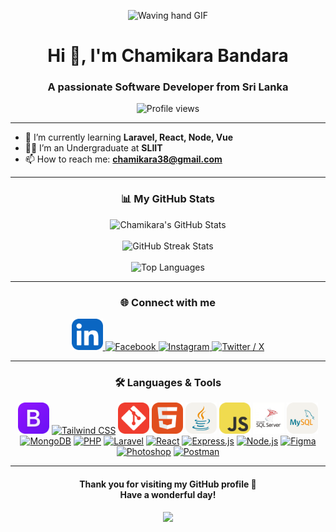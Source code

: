 <p align="center">
  <img src="https://github.com/7oSkaaa/7oSkaaa/blob/main/Images/about_me.gif?raw=true" width="100px" alt="Waving hand GIF" />
</p>

<h1 align="center">Hi 👋, I'm Chamikara Bandara</h1>
<h3 align="center">A passionate Software Developer from Sri Lanka</h3>

<p align="center">
  <img src="https://komarev.com/ghpvc/?username=chamikarab&label=Profile%20views&color=0e75b6&style=flat" alt="Profile views" />
</p>

---

- 🌱 I’m currently learning **Laravel, React, Node, Vue**  
- 🧑‍🎓 I’m an Undergraduate at **SLIIT**  
- 📫 How to reach me: **chamikara38@gmail.com**

---

<h3 align="center">📊 My GitHub Stats</h3>

<p align="center">
  <img src="https://github-readme-stats.vercel.app/api?username=chamikarab&theme=dark&show_icons=true&count_private=true&hide_border=true" alt="Chamikara's GitHub Stats" />
  <br /><br />
  <img src="https://github-readme-streak-stats.herokuapp.com/?user=chamikarab&theme=dark&hide_border=false" alt="GitHub Streak Stats" />
  <br /><br />
  <img src="https://github-readme-stats.vercel.app/api/top-langs/?username=chamikarab&theme=dark&hide_border=false&no-bg=true&no-frame=true&langs_count=10" alt="Top Languages" />
</p>

---

<h3 align="center">🌐 Connect with me</h3>

<p align="center">
  <a href="https://www.linkedin.com/in/chamikara-bandara-aa9864211/" target="_blank">
    <img src="https://github.com/tandpfun/skill-icons/blob/main/icons/LinkedIn.svg" alt="LinkedIn" height="50" width="50" />
  </a>
  <a href="https://facebook.com/janitha.chamikara.56/" target="_blank">
    <img src="https://raw.githubusercontent.com/rahuldkjain/github-profile-readme-generator/master/src/images/icons/Social/facebook.svg" alt="Facebook" height="50" width="50" />
  </a>
  <a href="https://www.instagram.com/chamikara_bandara/" target="_blank">
    <img src="https://www.edigitalagency.com.au/wp-content/uploads/new-Instagram-icon-png-full-colour.png" alt="Instagram" height="50" width="50" />
  </a>
  <a href="https://x.com/Chamikara_B" target="_blank">
    <img src="https://github.com/chamikarab/chamikarab/assets/113469394/163814ae-7bb1-479f-b216-897a9c8f469c" alt="Twitter / X" height="50" width="50" />
  </a>
</p>

---

<h3 align="center">🛠️ Languages & Tools</h3>

<p align="center">
  <a href="https://getbootstrap.com" target="_blank"><img src="https://github.com/tandpfun/skill-icons/blob/main/icons/Bootstrap.svg" alt="Bootstrap" width="50" height="50"/></a>
  <a href="https://tailwindcss.com/" target="_blank"><img src="https://github.com/chamikarab/skill-icons/blob/main/icons/TailwindCSS-Light.svg" alt="Tailwind CSS" width="50" height="50"/></a>
  <a href="https://git-scm.com/" target="_blank"><img src="https://github.com/tandpfun/skill-icons/blob/main/icons/Git.svg" alt="Git" width="50" height="50"/></a>
  <a href="https://www.w3.org/html/" target="_blank"><img src="https://github.com/tandpfun/skill-icons/blob/main/icons/HTML.svg" alt="HTML" width="50" height="50"/></a>
  <a href="https://www.java.com" target="_blank"><img src="https://github.com/tandpfun/skill-icons/blob/main/icons/Java-Light.svg" alt="Java" width="50" height="50"/></a>
  <a href="https://developer.mozilla.org/en-US/docs/Web/JavaScript" target="_blank"><img src="https://github.com/tandpfun/skill-icons/blob/main/icons/JavaScript.svg" alt="JavaScript" width="50" height="50"/></a>
  <a href="https://www.microsoft.com/en-us/sql-server" target="_blank"><img src="https://github.com/Scar1109/skill-icons/blob/Scar1109/icons/microsoftSQL.svg" alt="Microsoft SQL Server" width="50" height="50"/></a>
  <a href="https://www.mysql.com/" target="_blank"><img src="https://github.com/tandpfun/skill-icons/blob/main/icons/MySQL-Light.svg" alt="MySQL" width="50" height="50"/></a>
  <a href="https://www.mongodb.com/" target="_blank"><img src="https://github.com/chamikarab/skill-icons/blob/main/icons/MongoDB.svg" alt="MongoDB" width="50" height="50"/></a>
  <a href="https://www.php.net" target="_blank"><img src="https://github.com/chamikarab/skill-icons/blob/main/icons/PHP-Light.svg" alt="PHP" width="50" height="50"/></a>
  <a href="https://laravel.com/" target="_blank"><img src="https://github.com/chamikarab/skill-icons/blob/main/icons/Laravel-Light.svg" alt="Laravel" width="50" height="50"/></a>
  <a href="https://reactjs.org/" target="_blank"><img src="https://github.com/chamikarab/skill-icons/blob/main/icons/React-Light.svg" alt="React" width="50" height="50"/></a>
  <a href="https://expressjs.com" target="_blank"><img src="https://github.com/chamikarab/skill-icons/blob/main/icons/ExpressJS-Light.svg" alt="Express.js" width="50" height="50"/></a>
  <a href="https://nodejs.org" target="_blank"><img src="https://github.com/chamikarab/skill-icons/blob/main/icons/NodeJS-Light.svg" alt="Node.js" width="50" height="50"/></a>
  <a href="https://www.figma.com/" target="_blank"><img src="https://github.com/chamikarab/skill-icons/blob/main/icons/Figma-Light.svg" alt="Figma" width="50" height="50"/></a>
  <a href="https://www.photoshop.com/en" target="_blank"><img src="https://github.com/chamikarab/skill-icons/blob/main/icons/Photoshop.svg" alt="Photoshop" width="50" height="50"/></a>
  <a href="https://postman.com" target="_blank"><img src="https://github.com/chamikarab/skill-icons/blob/main/icons/Postman.svg" alt="Postman" width="50" height="50"/></a>
</p>

---

<h4 align="center">
  Thank you for visiting my GitHub profile 🤝  
  <br>Have a wonderful day!
</h4>

<p align="center">
  <img src="https://capsule-render.vercel.app/api?type=waving&color=gradient&height=80&section=footer"/>
</p>
